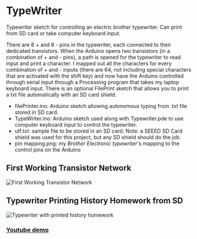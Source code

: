 # TypeWriter
Typewriter sketch for controlling an electric brother typewriter. Can print from SD card or take computer keyboard input.

There are 8 + and 8 - pins in the typewriter, each connected to their dedicated transistors. When the Arduino opens two transistors (in a combination of + and - pins), a path is opened for the typewriter to read input and print a character. I mapped out all the characters for every combination of + and - inputs (there are 64, not including special characters that are activated with the shift key) and now have the Arduino controlled through serial input through a Processing program that takes my laptop keyboard input. There is an optional FilePrint sketch that allows you to print a txt file automatically with an SD card shield.

* filePrinter.ino: Arduino sketch allowing autonomous typing from .txt file stored in SD card.
* TypeWriter.ino: Arduino sketch used along with Typewriter.pde to use computer keyboard input to control the typewriter.
* utf.txt: sample file to be stored in an SD card. Note: a SEEED SD Card shield was used for this project, but any SD shield should do the job.
* pin mapping.png: my *Brother Electronic typewriter*'s mapping to the control pins on the Arduino

## First Working Transistor Network
![First Working Transistor Network](https://challengepost-s3-challengepost.netdna-ssl.com/photos/production/software_photos/000/347/627/datas/gallery.jpg)

## Typewriter Printing History Homework from SD
![Typewriter with printed history homework](https://challengepost-s3-challengepost.netdna-ssl.com/photos/production/software_photos/000/347/626/datas/gallery.jpg)

### [Youtube demo](https://youtu.be/vh4UktaP08s)
